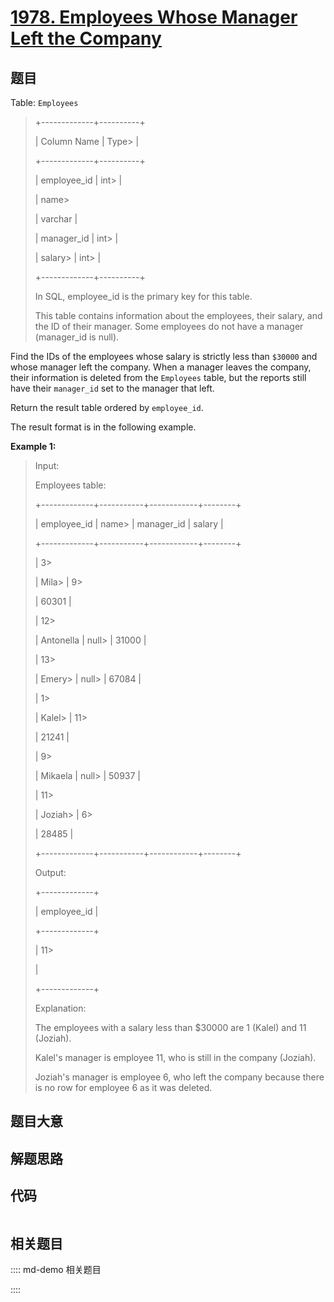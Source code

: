 # [1978. Employees Whose Manager Left the Company](https://leetcode.com/problems/employees-whose-manager-left-the-company)

## 题目

Table: `Employees`

> 
> 
> 
> 
> 
> +-------------+----------+
> 
> | Column Name | Type> 
>  |
> 
> +-------------+----------+
> 
> | employee_id | int> 
>   |
> 
> | name> 
> > 
> | varchar  |
> 
> | manager_id  | int> 
>   |
> 
> | salary> 
>   | int> 
>   |
> 
> +-------------+----------+
> 
> In SQL, employee_id is the primary key for this table.
> 
> This table contains information about the employees, their salary, and the ID of their manager. Some employees do not have a manager (manager_id is null). 
> 
> 



Find the IDs of the employees whose salary is strictly less than `$30000` and
whose manager left the company. When a manager leaves the company, their
information is deleted from the `Employees` table, but the reports still have
their `manager_id` set to the manager that left.

Return the result table ordered by `employee_id`.

The result format is in the following example.



**Example 1:**

> Input: 
> 
> Employees table:
> 
> +-------------+-----------+------------+--------+
> 
> | employee_id | name> 
>   | manager_id | salary |
> 
> +-------------+-----------+------------+--------+
> 
> | 3> 
> > 
>    | Mila> 
>   | 9> 
> > 
>   | 60301  |
> 
> | 12> 
> > 
>   | Antonella | null> 
>    | 31000  |
> 
> | 13> 
> > 
>   | Emery> 
>  | null> 
>    | 67084  |
> 
> | 1> 
> > 
>    | Kalel> 
>  | 11> 
> > 
>  | 21241  |
> 
> | 9> 
> > 
>    | Mikaela   | null> 
>    | 50937  |
> 
> | 11> 
> > 
>   | Joziah> 
> | 6> 
> > 
>   | 28485  |
> 
> +-------------+-----------+------------+--------+
> 
> Output: 
> 
> +-------------+
> 
> | employee_id |
> 
> +-------------+
> 
> | 11> 
> > 
>   |
> 
> +-------------+
> 
> 
> 
> Explanation: 
> 
> The employees with a salary less than $30000 are 1 (Kalel) and 11 (Joziah).
> 
> Kalel's manager is employee 11, who is still in the company (Joziah).
> 
> Joziah's manager is employee 6, who left the company because there is no row for employee 6 as it was deleted.
> 
> 


## 题目大意

## 解题思路

## 代码

```javascript

```

## 相关题目

:::: md-demo 相关题目

::::
